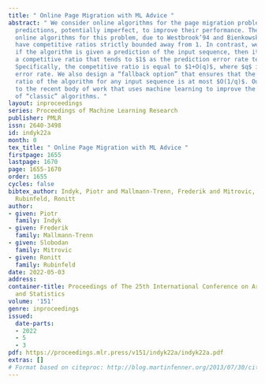 ```yaml
---
title: " Online Page Migration with ML Advice "
abstract: " We consider online algorithms for the page migration problem that use
  predictions, potentially imperfect, to improve their performance. The best known
  online algorithms for this problem, due to Westbrook’94 and Bienkowski et al’17,
  have competitive ratios strictly bounded away from 1. In contrast, we show that
  if the algorithm is given a prediction of the input sequence, then it can achieve
  a competitive ratio that tends to $1$ as the prediction error rate tends to $0$.
  Specifically, the competitive ratio is equal to $1+O(q)$, where $q$ is the prediction
  error rate. We also design a “fallback option” that ensures that the competitive
  ratio of the algorithm for any input sequence is at most $O(1/q)$. Our result adds
  to the recent body of work that uses machine learning to improve the performance
  of “classic” algorithms. "
layout: inproceedings
series: Proceedings of Machine Learning Research
publisher: PMLR
issn: 2640-3498
id: indyk22a
month: 0
tex_title: " Online Page Migration with ML Advice "
firstpage: 1655
lastpage: 1670
page: 1655-1670
order: 1655
cycles: false
bibtex_author: Indyk, Piotr and Mallmann-Trenn, Frederik and Mitrovic, Slobodan and
  Rubinfeld, Ronitt
author:
- given: Piotr
  family: Indyk
- given: Frederik
  family: Mallmann-Trenn
- given: Slobodan
  family: Mitrovic
- given: Ronitt
  family: Rubinfeld
date: 2022-05-03
address:
container-title: Proceedings of The 25th International Conference on Artificial Intelligence
  and Statistics
volume: '151'
genre: inproceedings
issued:
  date-parts:
  - 2022
  - 5
  - 3
pdf: https://proceedings.mlr.press/v151/indyk22a/indyk22a.pdf
extras: []
# Format based on citeproc: http://blog.martinfenner.org/2013/07/30/citeproc-yaml-for-bibliographies/
---
```

